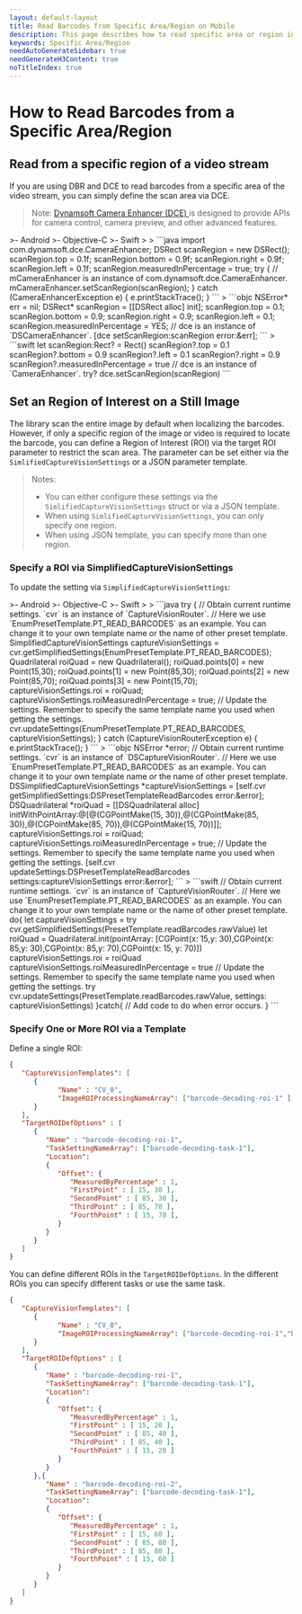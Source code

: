 ```yaml
---
layout: default-layout
title: Read Barcodes from Specific Area/Region on Mobile
description: This page describes how to read specific area or region in Dynamsoft Barcode Reader SDK Mobile Edition.
keywords: Specific Area/Region
needAutoGenerateSidebar: true
needGenerateH3Content: true
noTitleIndex: true
---
```


# How to Read Barcodes from a Specific Area/Region

## Read from a specific region of a video stream

If you are using DBR and DCE to read barcodes from a specific area of the video stream, you can simply define the scan area via DCE.

> Note: <a href="https://www.dynamsoft.com/camera-enhancer/docs/introduction/" target="_blank"> Dynamsoft Camera Enhancer (DCE) </a> is designed to provide APIs for camera control, camera preview, and other advanced features.

<div class="sample-code-prefix template2"></div>
   >- Android
   >- Objective-C
   >- Swift
   >
>
```java
import com.dynamsoft.dce.CameraEnhancer;
DSRect scanRegion = new DSRect();
scanRegion.top = 0.1f;
scanRegion.bottom = 0.9f;
scanRegion.right = 0.9f;
scanRegion.left = 0.1f;
scanRegion.measuredInPercentage = true;
try {
   // mCameraEnhancer is an instance of com.dynamsoft.dce.CameraEnhancer.
   mCameraEnhancer.setScanRegion(scanRegion);
} catch (CameraEnhancerException e) {
   e.printStackTrace();
}
```
>
```objc
NSError* err = nil;
DSRect* scanRegion = [[DSRect alloc] init];
scanRegion.top = 0.1;
scanRegion.bottom = 0.9;
scanRegion.right = 0.9;
scanRegion.left = 0.1;
scanRegion.measuredInPercentage = YES;
// dce is an instance of `DSCameraEnhancer`.
[dce setScanRegion:scanRegion error:&err];
```
>
```swift
let scanRegion:Rect? = Rect()
scanRegion?.top = 0.1
scanRegion?.bottom = 0.9
scanRegion?.left = 0.1
scanRegion?.right = 0.9
scanRegion?.measuredInPercentage = true
// dce is an instance of `CameraEnhancer`.
try? dce.setScanRegion(scanRegion)
```

## Set an Region of Interest on a Still Image

The library scan the entire image by default when localizing the barcodes. However, if only a specific region of the image or video is required to locate the barcode, you can define a Region of Interest (ROI) via the target ROI parameter to restrict the scan area. The parameter can be set either via the `SimlifiedCaptureVisionSettings` or a JSON parameter template.

> Notes:
>
> - You can either configure these settings via the `SimlifiedCaptureVisionSettings` struct or via a JSON template.
> - When using `SimlifiedCaptureVisionSettings`, you can only specify one region.
> - When using JSON template, you can specify more than one region.

### Specify a ROI via SimplifiedCaptureVisionSettings

To update the setting via `SimplifiedCaptureVisionSettings`:

<div class="sample-code-prefix template2"></div>
   >- Android
   >- Objective-C
   >- Swift
   >
>
```java
try {
   // Obtain current runtime settings. `cvr` is an instance of `CaptureVisionRouter`.
   // Here we use `EnumPresetTemplate.PT_READ_BARCODES` as an example. You can change it to your own template name or the name of other preset template.
   SimplifiedCaptureVisionSettings captureVisionSettings = cvr.getSimplifiedSettings(EnumPresetTemplate.PT_READ_BARCODES);
   Quadrilateral roiQuad = new Quadrilateral();
   roiQuad.points[0] = new Point(15,30);
   roiQuad.points[1] = new Point(85,30);
   roiQuad.points[2] = new Point(85,70);
   roiQuad.points[3] = new Point(15,70);
   captureVisionSettings.roi = roiQuad;
   captureVisionSettings.roiMeasuredInPercentage = true;
   // Update the settings. Remember to specify the same template name you used when getting the settings.
   cvr.updateSettings(EnumPresetTemplate.PT_READ_BARCODES, captureVisionSettings);
} catch (CaptureVisionRouterException e) {
   e.printStackTrace();
}
```
>
```objc
NSError *error;
// Obtain current runtime settings. `cvr` is an instance of `DSCaptureVisionRouter`.
// Here we use `EnumPresetTemplate.PT_READ_BARCODES` as an example. You can change it to your own template name or the name of other preset template.
DSSimplifiedCaptureVisionSettings *captureVisionSettings = [self.cvr getSimplifiedSettings:DSPresetTemplateReadBarcodes error:&error];
DSQuadrilateral *roiQuad = [[DSQuadrilateral alloc] initWithPointArray:@[@(CGPointMake(15, 30)),@(CGPointMake(85, 30)),@(CGPointMake(85, 70)),@(CGPointMake(15, 70))]];
captureVisionSettings.roi = roiQuad;
captureVisionSettings.roiMeasuredInPercentage = true;
// Update the settings. Remember to specify the same template name you used when getting the settings.
[self.cvr updateSettings:DSPresetTemplateReadBarcodes settings:captureVisionSettings error:&error];
```
>
```swift
// Obtain current runtime settings. `cvr` is an instance of `CaptureVisionRouter`.
// Here we use `EnumPresetTemplate.PT_READ_BARCODES` as an example. You can change it to your own template name or the name of other preset template.
do{
   let captureVisionSettings = try cvr.getSimplifiedSettings(PresetTemplate.readBarcodes.rawValue)
   let roiQuad = Quadrilateral.init(pointArray: [CGPoint(x: 15,y: 30),CGPoint(x: 85,y: 30),CGPoint(x: 85,y: 70),CGPoint(x: 15, y: 70)])
   captureVisionSettings.roi = roiQuad
   captureVisionSettings.roiMeasuredInPercentage = true
   // Update the settings. Remember to specify the same template name you used when getting the settings.
   try cvr.updateSettings(PresetTemplate.readBarcodes.rawValue, settings: captureVisionSettings)
}catch{
   // Add code to do when error occurs.
}
```

### Specify One or More ROI via a Template

Define a single ROI:

```json
{
   "CaptureVisionTemplates": [
      {
            "Name" : "CV_0",
            "ImageROIProcessingNameArray": ["barcode-decoding-roi-1" ]
      }       
   ],
   "TargetROIDefOptions" : [
      {
         "Name" : "barcode-decoding-roi-1",
         "TaskSettingNameArray": ["barcode-decoding-task-1"],
         "Location": 
         {
            "Offset": {
               "MeasuredByPercentage" : 1,
               "FirstPoint" : [ 15, 30 ],
               "SecondPoint" : [ 85, 30 ],
               "ThirdPoint" : [ 85, 70 ],
               "FourthPoint" : [ 15, 70 ],
            }
         }
      }
   ]
}
```

You can define different ROIs in the `TargetROIDefOptions`. In the different ROIs you can specify different tasks or use the same task.

```json
{
   "CaptureVisionTemplates": [
      {
            "Name" : "CV_0",
            "ImageROIProcessingNameArray": ["barcode-decoding-roi-1","barcode-decoding-roi-2" ]
      }       
   ],
   "TargetROIDefOptions" : [
      {
         "Name" : "barcode-decoding-roi-1",
         "TaskSettingNameArray": ["barcode-decoding-task-1"],
         "Location": 
         {
            "Offset": {
               "MeasuredByPercentage" : 1,
               "FirstPoint" : [ 15, 20 ],
               "SecondPoint" : [ 85, 40 ],
               "ThirdPoint" : [ 85, 40 ],
               "FourthPoint" : [ 15, 20 ]
            }
         }
      },{
         "Name" : "barcode-decoding-roi-2",
         "TaskSettingNameArray": ["barcode-decoding-task-1"],
         "Location": 
         {
            "Offset": {
               "MeasuredByPercentage" : 1,
               "FirstPoint" : [ 15, 60 ],
               "SecondPoint" : [ 85, 80 ],
               "ThirdPoint" : [ 85, 80 ],
               "FourthPoint" : [ 15, 60 ]
            }
         }
      }
   ]
}
```
